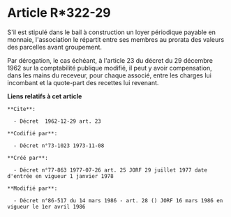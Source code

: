 # Article R*322-29

S'il est stipulé dans le bail à construction un loyer périodique payable en monnaie, l'association le répartit entre ses
membres au prorata des valeurs des parcelles avant groupement.

Par dérogation, le cas échéant, à l'article 23 du décret du 29 décembre 1962 sur la comptabilité publique modifié, il peut y
avoir compensation, dans les mains du receveur, pour chaque associé, entre les charges lui incombant et la quote-part des
recettes lui revenant.

**Liens relatifs à cet article**

	**Cite**:

	  - Décret  1962-12-29 art. 23

	**Codifié par**:

	  - Décret n°73-1023 1973-11-08

	**Créé par**:

	  - Décret n°77-863 1977-07-26 art. 25 JORF 29 juillet 1977 date d'entrée en vigueur 1 janvier 1978

	**Modifié par**:

	  - Décret n°86-517 du 14 mars 1986 - art. 28 () JORF 16 mars 1986 en vigueur le 1er avril 1986
